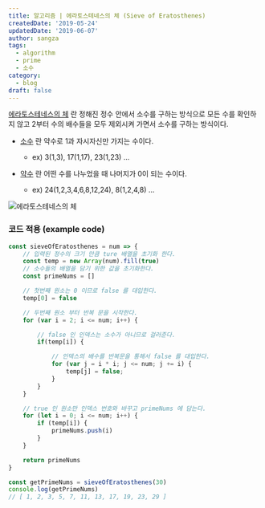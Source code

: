 ```yaml
---
title: 알고리즘 | 에라토스테네스의 체 (Sieve of Eratosthenes)
createdDate: '2019-05-24'
updatedDate: '2019-06-07'
author: sangza
tags:
  - algorithm
  - prime
  - 소수
category:
  - blog
draft: false
---
```


[에라토스테네스의 체](https://ko.wikipedia.org/wiki/에라토스테네스의_체) 란 정해진 정수 안에서 
소수를 구하는 방식으로 모든 수를 확인하지 않고 
2부터 수의 배수들을 모두 제외시켜 가면서 소수를 구하는 방식이다.

  - [소수](https://ko.wikipedia.org/wiki/소수_(수론)) 란 약수로 1과 자시자신만 가지는 수이다.
    - ex) 3(1,3), 17(1,17), 23(1,23) ...
      
  - [약수](https://ko.wikipedia.org/wiki/약수) 란 어떤 수를 나누었을 때 나머지가 0이 되는 수이다.
    - ex) 24(1,2,3,4,6,8,12,24), 8(1,2,4,8) ... 
      
![에라토스테네스의 체](https://upload.wikimedia.org/wikipedia/commons/b/b9/Sieve_of_Eratosthenes_animation.gif)

### 코드 적용  (example code)

```javascript
const sieveOfEratosthenes = num => {
    // 입력된 정수의 크기 만큼 ture 배열을 초기화 한다.
    const temp = new Array(num).fill(true)
    // 소수들의 배열을 담기 위한 값을 초기화한다.
    const primeNums = []

    // 첫번째 원소는 0 이므로 false 를 대입한다.
    temp[0] = false

    // 두번째 원소 부터 반복 문을 시작한다.
    for (var i = 2; i <= num; i++) {

        // false 인 인덱스는 소수가 아니므로 걸러준다.
        if(temp[i]) {

            // 인덱스의 배수를 반복문을 통해서 false 를 대입한다.
            for (var j = i * i; j <= num; j += i) {
                temp[j] = false;
            }
        }
    }

    // true 인 원소만 인덱스 번호와 바꾸고 primeNums 에 담는다.
    for (let i = 0; i <= num; i++) {
        if (temp[i]) {
            primeNums.push(i)
        }
    }

    return primeNums
}

const getPrimeNums = sieveOfEratosthenes(30)
console.log(getPrimeNums)
// [ 1, 2, 3, 5, 7, 11, 13, 17, 19, 23, 29 ]
```


